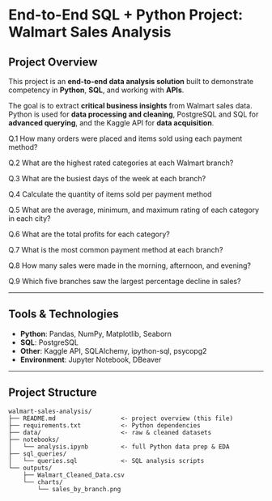 # End-to-End SQL + Python Project: Walmart Sales Analysis

## Project Overview
This project is an **end-to-end data analysis solution** built to demonstrate competency in **Python**, **SQL**, and working with **APIs**.  

The goal is to extract **critical business insights** from Walmart sales data. Python is used for **data processing and cleaning**, PostgreSQL and SQL for **advanced querying**, and the Kaggle API for **data acquisition**.

Q.1	How many orders were placed and items sold using each payment method?

Q.2	What are the highest rated categories at each Walmart branch?

Q.3	What are the busiest days of the week at each branch?

Q.4	Calculate the quantity of items sold per payment method

Q.5	What are the average, minimum, and maximum rating of each category in each city?

Q.6	What are the total profits for each category?

Q.7	What is the most common payment method at each branch?

Q.8	How many sales were made in the morning, afternoon, and evening?


Q.9	Which five branches saw the largest percentage decline in sales?


---

## Tools & Technologies
- **Python**: Pandas, NumPy, Matplotlib, Seaborn  
- **SQL**: PostgreSQL  
- **Other**: Kaggle API, SQLAlchemy, ipython-sql, psycopg2  
- **Environment**: Jupyter Notebook, DBeaver  

---

## Project Structure
```plaintext
walmart-sales-analysis/
├── README.md                  <- project overview (this file)
├── requirements.txt           <- Python dependencies
├── data/                      <- raw & cleaned datasets
├── notebooks/
│   └── analysis.ipynb         <- full Python data prep & EDA
├── sql_queries/
│   └── queries.sql            <- SQL analysis scripts
└── outputs/
    ├── Walmart_Cleaned_Data.csv
    └── charts/
        └── sales_by_branch.png

